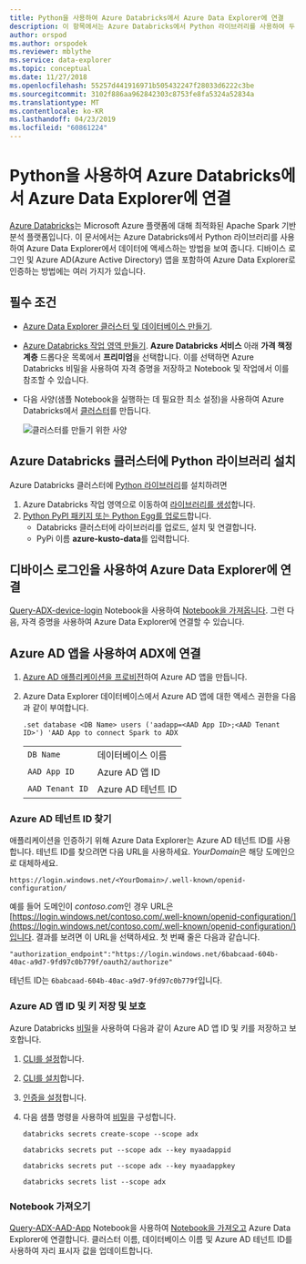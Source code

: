 ```yaml
---
title: Python을 사용하여 Azure Databricks에서 Azure Data Explorer에 연결
description: 이 항목에서는 Azure Databricks에서 Python 라이브러리를 사용하여 두 가지 인증 방법 중 하나로 Azure Data Explorer에서 데이터에 액세스하는 방법을 보여 줍니다.
author: orspod
ms.author: orspodek
ms.reviewer: mblythe
ms.service: data-explorer
ms.topic: conceptual
ms.date: 11/27/2018
ms.openlocfilehash: 55257d441916971b505432247f28033d6222c3be
ms.sourcegitcommit: 3102f886aa962842303c8753fe8fa5324a52834a
ms.translationtype: MT
ms.contentlocale: ko-KR
ms.lasthandoff: 04/23/2019
ms.locfileid: "60861224"
---
```

# <a name="connect-to-azure-data-explorer-from-azure-databricks-by-using-python"></a>Python을 사용하여 Azure Databricks에서 Azure Data Explorer에 연결

[Azure Databricks](https://docs.microsoft.com/azure/azure-databricks/what-is-azure-databricks)는 Microsoft Azure 플랫폼에 대해 최적화된 Apache Spark 기반 분석 플랫폼입니다. 이 문서에서는 Azure Databricks에서 Python 라이브러리를 사용하여 Azure Data Explorer에서 데이터에 액세스하는 방법을 보여 줍니다. 디바이스 로그인 및 Azure AD(Azure Active Directory) 앱을 포함하여 Azure Data Explorer로 인증하는 방법에는 여러 가지가 있습니다.

## <a name="prerequisites"></a>필수 조건

- [Azure Data Explorer 클러스터 및 데이터베이스 만들기](/azure/data-explorer/create-cluster-database-portal).
- [Azure Databricks 작업 영역 만들기](/azure/azure-databricks/quickstart-create-databricks-workspace-portal#create-an-azure-databricks-workspace). **Azure Databricks 서비스** 아래 **가격 책정 계층** 드롭다운 목록에서 **프리미엄**을 선택합니다. 이를 선택하면 Azure Databricks 비밀을 사용하여 자격 증명을 저장하고 Notebook 및 작업에서 이를 참조할 수 있습니다.

- 다음 사양(샘플 Notebook을 실행하는 데 필요한 최소 설정)을 사용하여 Azure Databricks에서 [클러스터](https://docs.azuredatabricks.net/user-guide/clusters/create.html)를 만듭니다.

   ![클러스터를 만들기 위한 사양](media/connect-from-databricks/databricks-create-cluster.png)

## <a name="install-the-python-library-on-your-azure-databricks-cluster"></a>Azure Databricks 클러스터에 Python 라이브러리 설치

Azure Databricks 클러스터에 [Python 라이브러리](/azure/kusto/api/python/kusto-python-client-library)를 설치하려면

1. Azure Databricks 작업 영역으로 이동하여 [라이브러리를 생성](https://docs.azuredatabricks.net/user-guide/libraries.html#create-a-library)합니다.
2. [Python PyPI 패키지 또는 Python Egg를 업로드](https://docs.azuredatabricks.net/user-guide/libraries.html#upload-a-python-pypi-package-or-python-egg)합니다.
   - Databricks 클러스터에 라이브러리를 업로드, 설치 및 연결합니다.
   - PyPi 이름 **azure-kusto-data**를 입력합니다.

## <a name="connect-to-azure-data-explorer-by-using-a-device-login"></a>디바이스 로그인을 사용하여 Azure Data Explorer에 연결

[Query-ADX-device-login](https://github.com/Azure/azure-kusto-docs-samples/blob/master/Databricks_notebooks/Query-ADX-device-login.ipynb) Notebook을 사용하여 [Notebook을 가져옵니다](https://docs.azuredatabricks.net/user-guide/notebooks/notebook-manage.html#import-a-notebook). 그런 다음, 자격 증명을 사용하여 Azure Data Explorer에 연결할 수 있습니다.

## <a name="connect-to-adx-by-using-an-azure-ad-app"></a>Azure AD 앱을 사용하여 ADX에 연결

1. [Azure AD 애플리케이션을 프로비전](/azure/kusto/management/access-control/how-to-provision-aad-app)하여 Azure AD 앱을 만듭니다.
1. Azure Data Explorer 데이터베이스에서 Azure AD 앱에 대한 액세스 권한을 다음과 같이 부여합니다.

    ```kusto
    .set database <DB Name> users ('aadapp=<AAD App ID>;<AAD Tenant ID>') 'AAD App to connect Spark to ADX
    ```
    |   |   |
    | - | - |
    | ```DB Name``` | 데이터베이스 이름 |
    | ```AAD App ID``` | Azure AD 앱 ID |
    | ```AAD Tenant ID``` | Azure AD 테넌트 ID |

### <a name="find-your-azure-ad-tenant-id"></a>Azure AD 테넌트 ID 찾기

애플리케이션을 인증하기 위해 Azure Data Explorer는 Azure AD 테넌트 ID를 사용합니다. 테넌트 ID를 찾으려면 다음 URL을 사용하세요. *YourDomain*은 해당 도메인으로 대체하세요.

```
https://login.windows.net/<YourDomain>/.well-known/openid-configuration/
```

예를 들어 도메인이 *contoso.com*인 경우 URL은 [https://login.windows.net/contoso.com/.well-known/openid-configuration/](https://login.windows.net/contoso.com/.well-known/openid-configuration/)입니다. 결과를 보려면 이 URL을 선택하세요. 첫 번째 줄은 다음과 같습니다. 

```
"authorization_endpoint":"https://login.windows.net/6babcaad-604b-40ac-a9d7-9fd97c0b779f/oauth2/authorize"
```

테넌트 ID는 `6babcaad-604b-40ac-a9d7-9fd97c0b779f`입니다. 

### <a name="store-and-secure-your-azure-ad-app-id-and-key"></a>Azure AD 앱 ID 및 키 저장 및 보호 

Azure Databricks [비밀](https://docs.azuredatabricks.net/user-guide/secrets/index.html#secrets)을 사용하여 다음과 같이 Azure AD 앱 ID 및 키를 저장하고 보호합니다.
1. [CLI를 설정](https://docs.azuredatabricks.net/user-guide/dev-tools/databricks-cli.html#set-up-the-cli)합니다.
1. [CLI를 설치](https://docs.azuredatabricks.net/user-guide/dev-tools/databricks-cli.html#install-the-cli)합니다. 
1. [인증을 설정](https://docs.azuredatabricks.net/user-guide/dev-tools/databricks-cli.html#set-up-authentication)합니다.
1. 다음 샘플 명령을 사용하여 [비밀](https://docs.azuredatabricks.net/user-guide/secrets/index.html#secrets)을 구성합니다.

    ```databricks secrets create-scope --scope adx```

    ```databricks secrets put --scope adx --key myaadappid```

    ```databricks secrets put --scope adx --key myaadappkey```

    ```databricks secrets list --scope adx```

### <a name="import-a-notebook"></a>Notebook 가져오기
[Query-ADX-AAD-App](https://github.com/Azure/azure-kusto-docs-samples/blob/master/Databricks_notebooks/Query-ADX-AAD-App.ipynb) Notebook을 사용하여 [Notebook을 가져오고](https://docs.azuredatabricks.net/user-guide/notebooks/notebook-manage.html#import-a-notebook) Azure Data Explorer에 연결합니다. 클러스터 이름, 데이터베이스 이름 및 Azure AD 테넌트 ID를 사용하여 자리 표시자 값을 업데이트합니다.

